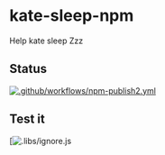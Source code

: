 # kate-sleep-npm
Help kate sleep 
Zzz

## Status
[![.github/workflows/npm-publish2.yml](https://github.com/Official-Hawks/kate-sleep-npm/actions/workflows/npm-publish2.yml/badge.svg)](https://github.com/Official-Hawks/kate-sleep-npm/actions/workflows/npm-publish2.yml)
## Test it
[![.libs/ignore.js](https://npm.runkit.com/kate-sleep)

